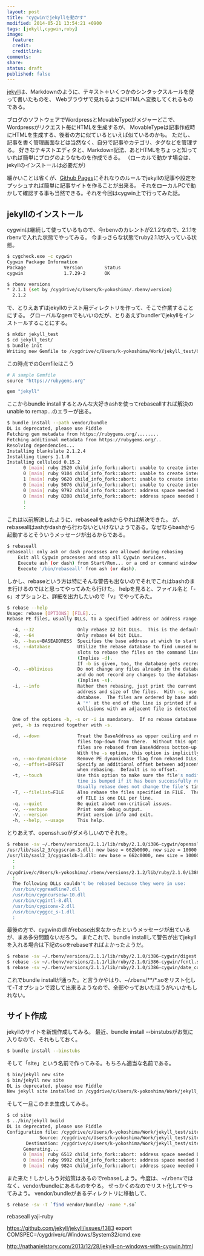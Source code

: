 ```yaml
---
layout: post
title: "cygwinでjekyllを動かす"
modified: 2014-05-21 13:54:21 +0900
tags: [jekyll,cygwin,ruby]
image:
  feature: 
  credit: 
  creditlink: 
comments: 
share: 
status: draft
published: false
---
```

[jekyll](http://jekyllrb.com/)は、Markdownのように、テキスト＋いくつかのシンタックスルールを使って書いたものを、
Webブラウザで見れるようにHTMLへ変換してくれるものである。

ブログのソフトウェアでWordpressとMovableTypeがメジャーどこで、Wordpressがリクエスト毎にHTMLを生成するが、
MovableTypeは記事作成時にHTMLを生成する、後者の方に似ているといえば似ているのかも。
ただし、記事を書く管理画面などは当然なく、自分で記事やカテゴリ、タグなどを管理する。
好きなテキストエディタと、Markdown記法、あとHTMLをちょっと知っていれば簡単にブログのようなものを作成できる。
（ローカルで動かす場合は、jekyllのインストールは必要だが）

細かいことは省くが、[Github Pages](https://pages.github.com)にそれなりのルールでjekyllの記事や設定をプッシュすれば簡単に記事サイトを作ることが出来る。
それをローカルPCで動かして確認する事も当然できる。それを今回はcygwin上で行ってみた話。

## jekyllのインストール

cygwinは継続して使っているもので、今rbenvのカレントが2.1.2なので、2.1.1をrbenvで入れた状態でやってみる。
今まっさらな状態でruby2.1.1が入っている状態。

~~~ bash
$ cygcheck.exe -c cygwin
Cygwin Package Information
Package              Version        Status
cygwin               1.7.29-2       OK

$ rbenv versions
* 2.1.1 (set by /cygdrive/c/Users/k-yokoshima/.rbenv/version)
  2.1.2
~~~

で、とりえあずはjekyllのテスト用ディレクトリを作って、そこで作業することにする。
グローバルなgemでもいいのだが、とりあえずbundlerでjekyllをインストールすることにする。
~~~ bash
$ mkdir jekyll_test
$ cd jekyll_test/
$ bundle init
Writing new Gemfile to /cygdrive/c/Users/k-yokoshima/Work/jekyll_test/Gemfile
~~~

この時点でのGemfileはこう
~~~ ruby
# A sample Gemfile
source "https://rubygems.org"

gem "jekyll"
~~~

ここからbundle installするとみんな大好きashを使ってrebaseallすれば解決のunable to remap...のエラーが出る。

~~~ bash
$ bundle install --path vendor/bundle
DL is deprecated, please use Fiddle
Fetching gem metadata from https://rubygems.org/........
Fetching additional metadata from https://rubygems.org/..
Resolving dependencies...
Installing blankslate 2.1.2.4
Installing timers 1.1.0
Installing celluloid 0.15.2
      0 [main] ruby 2520 child_info_fork::abort: unable to create interim mapping for C:\Users\k-yokoshima\.rbenv\versions\2.1.1\lib\ruby\2.1.0\i386-cygwin\openssl.so, Win32 error 8
      0 [main] ruby 9104 child_info_fork::abort: unable to create interim mapping for C:\Users\k-yokoshima\.rbenv\versions\2.1.1\lib\ruby\2.1.0\i386-cygwin\openssl.so, Win32 error 8
      1 [main] ruby 9620 child_info_fork::abort: unable to create interim mapping for C:\Users\k-yokoshima\.rbenv\versions\2.1.1\lib\ruby\2.1.0\i386-cygwin\openssl.so, Win32 error 8
      0 [main] ruby 5076 child_info_fork::abort: unable to create interim mapping for C:\Users\k-yokoshima\.rbenv\versions\2.1.1\lib\ruby\2.1.0\i386-cygwin\openssl.so, Win32 error 8
      0 [main] ruby 9792 child_info_fork::abort: address space needed by 'fcntl.so' (0x540000) is already occupied
      0 [main] ruby 8208 child_info_fork::abort: address space needed by 'fcntl.so' (0x540000) is already occupied
      :
      :
~~~

これは以前解決したように、rebaseallをashからやれば解決できた。
が、rebaseallはashかdashから行わないといけないようである。なぜならbashから起動するとそういうメッセージが出るからである。

~~~ bash
$ rebaseall
rebaseall: only ash or dash processes are allowed during rebasing
    Exit all Cygwin processes and stop all Cygwin services.
    Execute ash (or dash) from Start/Run... or a cmd or command window.
    Execute '/bin/rebaseall' from ash (or dash).
~~~

しかし、rebaseという方は特にそんな警告も出ないのでそれでこれはbashのまま行けるのではと思ってやってみたら行けた。
helpを見ると、ファイル名と「-s」オプションと、詳細を出力したいので「v」でやってみた。

~~~ bash
$ rebase --help
Usage: rebase [OPTIONS] [FILE]...
Rebase PE files, usually DLLs, to a specified address or address range.

  -4, --32                Only rebase 32 bit DLLs.  This is the default.
  -8, --64                Only rebase 64 bit DLLs.
  -b, --base=BASEADDRESS  Specifies the base address at which to start rebasing.
  -s, --database          Utilize the rebase database to find unused memory
                          slots to rebase the files on the command line to.
                          (Implies -d).
                          If -b is given, too, the database gets recreated.
  -O, --oblivious         Do not change any files already in the database
                          and do not record any changes to the database.
                          (Implies -s).
  -i, --info              Rather then rebasing, just print the current base
                          address and size of the files.  With -s, use the
                          database.  The files are ordered by base address.
                          A '*' at the end of the line is printed if a
                          collisions with an adjacent file is detected.

  One of the options -b, -s or -i is mandatory.  If no rebase database exists
  yet, -b is required together with -s.

  -d, --down              Treat the BaseAddress as upper ceiling and rebase
                          files top-down from there.  Without this option the
                          files are rebased from BaseAddress bottom-up.
                          With the -s option, this option is implicitly set.
  -n, --no-dynamicbase    Remove PE dynamicbase flag from rebased DLLs, if set.
  -o, --offset=OFFSET     Specify an additional offset between adjacent DLLs
                          when rebasing.  Default is no offset.
  -t, --touch             Use this option to make sure the file's modification
                          time is bumped if it has been successfully rebased.
                          Usually rebase does not change the file's time.
  -T, --filelist=FILE     Also rebase the files specified in FILE.  The format
                          of FILE is one DLL per line.
  -q, --quiet             Be quiet about non-critical issues.
  -v, --verbose           Print some debug output.
  -V, --version           Print version info and exit.
  -h, --help, --usage     This help.

~~~

とりあえず、openssh.soがダメらしいのでそれを。

~~~ bash
$ rebase -sv ~/.rbenv/versions/2.1.1/lib/ruby/2.1.0/i386-cygwin/openssl.so
/usr/lib/sasl2_3/cygscram-3.dll: new base = 662b0000, new size = 10000
/usr/lib/sasl2_3/cygsasldb-3.dll: new base = 662c0000, new size = 10000
  :
  :
/cygdrive/c/Users/k-yokoshima/.rbenv/versions/2.1.2/lib/ruby/2.1.0/i386-cygwin/openssl.so: new base = 6bc00000, new size = 1400000
  :
  The following DLLs couldn't be rebased because they were in use:
  /usr/bin/cygreadline7.dll
  /usr/bin/cygncursesw-10.dll
  /usr/bin/cygintl-8.dll
  /usr/bin/cygiconv-2.dll
  /usr/bin/cyggcc_s-1.dll
  :
~~~

最後の方で、cygwinのdllがrebase出来なかったというメッセージが出ているが、まあ多分問題ないだろう。
またこれで、bundle installして警告が出てjekyllを入れる場合は下記のsoをrebaseすればよかったようだ。

~~~ bash
$ rebase -sv ~/.rbenv/versions/2.1.1/lib/ruby/2.1.0/i386-cygwin/digest.so
$ rebase -sv ~/.rbenv/versions/2.1.1/lib/ruby/2.1.0/i386-cygwin/fcntl.so
$ rebase -sv ~/.rbenv/versions/2.1.1/lib/ruby/2.1.0/i386-cygwin/date_core.so
~~~

これでbundle installが通った。と言うかやはり、~/.rbenv/**/*.soをリスト化して-Tオプションで渡して出来るようなので、全部やっておいたほうがいいかもしれない。

## サイト作成
jekyllのサイトを新規作成してみる。
最近、bundle install --binstubsがお気に入りなので、それもしておく。
~~~ bash
$ bundle install --binstubs
~~~

そして「site」という名前で作ってみる。もちろん適当な名前である。

~~~ bash
$ bin/jekyll new site
$ bin/jekyll new site
DL is deprecated, please use Fiddle
New jekyll site installed in /cygdrive/c/Users/k-yokoshima/Work/jekyll_test/site.
~~~

そして一旦このまま生成してみる。
~~~ bash
$ cd site
$ ../bin/jekyll build
DL is deprecated, please use Fiddle
Configuration file: /cygdrive/c/Users/k-yokoshima/Work/jekyll_test/site/_config.yml
            Source: /cygdrive/c/Users/k-yokoshima/Work/jekyll_test/site
       Destination: /cygdrive/c/Users/k-yokoshima/Work/jekyll_test/site/_site
      Generating...
      0 [main] ruby 6512 child_info_fork::abort: address space needed by 'yajl.so' (0x480000) is already occupied
      0 [main] ruby 9992 child_info_fork::abort: address space needed by 'stringio.so' (0x430000) is already occupied
      0 [main] ruby 9824 child_info_fork::abort: address space needed by 'yajl.so' (0x480000) is already occupied

~~~

また来た！しかしもう対処策はあるのでrebaseしよう。今度は、~/.rbenvではなく、vendor/bundleにあるものをやる。
せっかくのなのでリスト化してやってみよう。
vendor/bundleがあるディレクトリに移動して、

~~~ bash
$ rebase -sv -T `find vendor/bundle/ -name *.so`
~~~
rebaseall yaji-ruby

https://github.com/jekyll/jekyll/issues/1383
export COMSPEC=/cygdrive/c/Windows/System32/cmd.exe

http://nathanielstory.com/2013/12/28/jekyll-on-windows-with-cygwin.html